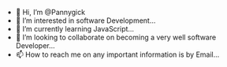 - 👋 Hi, I’m @Pannygick
- 👀 I’m interested in software Development...
- 🌱 I’m currently learning JavaScript...
- 💞️ I’m looking to collaborate on becoming a very well software Developer...
- 📫 How to reach me on any important information is by Email...

<!---
Pannygick/Pannygick is a ✨ special ✨ repository because its `README.md` (this file) appears on your GitHub profile.
You can click the Preview link to take a look at your changes.
--->

